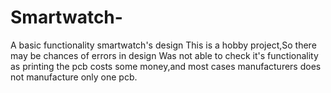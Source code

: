 # Smartwatch-
A basic functionality smartwatch's design 
This is a hobby project,So there may be chances of errors in design 
Was not able to check it's functionality as printing the pcb costs some money,and most cases manufacturers does not manufacture only one pcb. 
